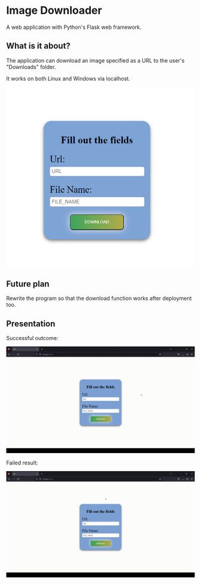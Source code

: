 # Image Downloader

A web application with Python's Flask web framework.

## What is it about?

The application can download an image specified as a URL to the user's "Downloads" folder.

It works on both Linux and Windows via localhost.

![app](/static/app.png)

## Future plan

Rewrite the program so that the download function works after deployment too.

## Presentation

Successful outcome:

![Success](/static/success.gif)

Failed result:

![Success](/static/failure.gif)
